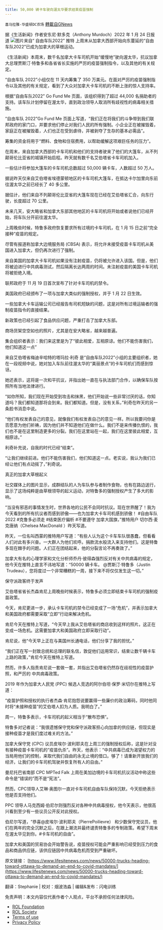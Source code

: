 ```yaml
---
title: 50,000 辆卡车驶向渥太华要求结束疫苗强制
---
```

`喜马拉雅-华盛顿DC农场` [轉載自GNews](https://gnews.org/zh-hans/1918946/)

据《生活新闻》作者安东尼·默多克（Anthony Murdoch）2022 年 1 月 24 日报道
![](https://assets.gnews.org/wp-content/uploads/2022/01/图片1-162.png)图片来自“ 自由车队2022” 推特
上周末从加拿大西部开始向东蔓延的“自由车队2022”已成为加拿大的草根运动。

《生活新闻》本周末，数千名加拿大卡车司机开始“缓慢地”驶向渥太华，抗议加拿大总理贾斯汀·特鲁多和各省省长实施的严厉的疫苗强制指令，以及其他的有关规定。

“自由车队 2022”小组仅在 11 天内筹集了 350 万美元。在面对严厉的疫苗强制指令以及其他的有关规定，看到了大众对加拿大卡车司机的不断上涨的惊人支持率。

根据“自由车队2022” Go Fund Me 页面，该组织得到了超过 44,000 名捐助者的支持。该车队计划停留在渥太华，直到政治领导人取消所有歧视性的病毒相关措施。

“自由车队 2022”Go Fund Me 页面上写道，“我们正在将我们的斗争带到我们联邦政府的家门口，并要求他们停止对我们人民的所有强制。小企业正在被摧毁着，家庭正在被摧毁着，人们也正在受到虐待，并被剥夺了生存的基本必需品”。

筹集的资金将用于“燃料、食物和住宿费用，以帮助缓解这项艰巨任务的压力”。

在周末，来自加拿大西部的卡车司机和他们的支持者驶来了他们的大篷车，从不列颠哥伦比亚省的城镇开始启程。昨天就有数千名艾伯塔省卡车司机加入。

一些估计将参加大篷车的卡车司机总数超过 50,000 辆卡车，人数超过 50 万人。

据说昨天仅来自艾伯塔省埃德蒙顿地区的卡车司机大篷车，在抵达卡尔加里向东前往渥太华之前已经长了 40 多公里。

据估计，他们来自不列颠哥伦比亚省的大篷车现在已经在艾伯塔省汇合，向东行驶，长度超过 70 公里。

未来几天，安大略省和加拿大东部其他地区的卡车司机将开始或者说他们已经开始，将车队分开前往渥太华。

上周晚些时候，特鲁多政府恢复要求所有过境的卡车司机，在 1 月 15 日之前“完全接种”疫苗的规定。

尽管有报道称加拿大边境服务局 (CBSA) 表示，将允许未接受疫苗卡车司机从美国进入加拿大，但仍再次进行了强制。

来自美国的加拿大卡车司机如果没有注射疫苗，仍将被允许进入该国。但是，他们将被迫进行中共病毒测试，然后隔离长达两周的时间。未注射疫苗的美国卡车司机将被拒绝入境。

联邦政府于 11 月 19 日首次宣布了针对卡车司机的禁令。

美国政府已经颁布了一项与加拿大类似的强制授权，并于 1 月 22 日生效。

一些加拿大卡车运输公司已经报告有司机短缺的问题，这是对所有过境运输者的强制疫苗指令的直接结果。

新政策也已经引起了食品供应问题，严重打击了加拿大东部。

商场货架空空如也的照片，尤其是在安大略省，越来越普遍。

集会组织者表示：我们来这里是为了“彼此相爱，互相原谅。他们不能伤害我们，他们知道这一点”

来自艾伯塔省梅迪辛哈特的塔玛拉·利奇 是“自由车队2022”小组的主要组织者，她在一段视频中说，她对加入车队前往渥太华的“美丽景点”的卡车司机们而感到惊讶。

她还表示，这将是一次和平抗议，并指出她一直在与执法部门合作，以确保车队按照所有当地法律进行。

“如你所知，我们现在开始受到攻击和抹黑，他们开始说一些非常讨厌的话，你知道吗？我们都知道那将会到来。我们都知道。但是，没有关系，”利奇在昨天的另一条脸书消息中说。

“他们有权发表自己的意见，就像我们有权发表自己的意见一样。所以我要问你是否愿意为他们祈祷，因为他们并不知道他们在做什么。我们不是来传播仇恨的，我们也不是在这里制造更多的分裂。我们在这里站在一起，我们在这里彼此相爱，互相原谅。”

利奇补充说，自我的时代已经“结束”。

“让我们继续前进。他们不能伤害我们，他们知道这一点。老实说，我认为我们已经让他们有点动摇了，”利奇说。

真正的加拿大草根起义

社交媒体上的图片显示，成群结队的人为车队参与者制作食物，也有在路边送行，显示了这场纯粹是由草根领导的起义运动，对特鲁多的强制授权产生了多大的影响。

“当没有邪恶的事情发生时，世界各地的公民不会同时抗议。现在世界醒了！我为今天看到的所有抗议者而感到骄傲——也为加拿大卡车司机感到骄傲！ #自由车队2022 #克鲁多必须走 #结束医疗偏析 #不要遵守 加拿大国旗，”推特用户 切尔西·麦克唐纳（Chelsea MacDonald ）昨天写道。

昨天，一位名叫西蒙的推特用户写道：“有些人认为这个卡车车队很愚蠢，但看看人们对此有多兴奋。一大群人为他们欢呼。捐款流水般流入来支持他们。这是特鲁多现在棘手的问题。人们正在团结起来，他的分裂言论不再奏效了。”

加拿大有名的心理学家和文化分析师乔丹·彼得森强烈反对有关中共病毒的规定，他今天在推特上直言不讳地写道：“50000 辆卡车。 @贾斯汀·特鲁多（Justin  Trudeau），您将度过一个非常糟糕的一周，接下来不将仅仅发生这一切。”

保守派政客终于发声

艾伯塔省省长杰森肯尼上周晚些时候表示，特鲁多必须立即结束卡车司机的强制疫苗政策。

今天，肯尼更进一步，承认卡车司机的禁令已经变成了一场“危机”，并表示加拿大和美国政府都需要采取“立即”行动来解决危机。

肯尼今天在推特上写道，“今天早上我从艾伯塔省的商店收到这样的照片。这正在变成一场危机。这需要加拿大和美国政府立即采取行动”。

肯尼说，他“今天早上正在与美国州长通电话，他们分享了我的担忧。”

“我们正在写一封致总统和总理的联名信，敦促他们运用常识，结束让数千辆卡车上路的政策，”肯尼今天在推特上写道。

然而，许多人指责肯尼说一套做一套，并指出艾伯塔省仍然存在歧视性的疫苗护照，和严厉的 中共病毒政策。

2019 年作为加拿大人民党 (PPC) 候选人竞选的阿尔伯坦·保罗·米切尔在推特上写道：

“疫苗护照和授权的执行者杰森·肯尼抱怨说要赢得一些廉价的政治筹码，同时他同时将“未接种疫苗”的艾伯塔人扣为人质。我明白了。”

周一，特鲁多表示，卡车司机的起义相当于“散布恐惧”。

特鲁多对记者说：“我很遗憾保守党和保守派政客担心向加拿的供应链，但现实是接种疫苗才是我们度过难关的方法。”

加拿大保守党 (CPC) 议员皮埃尔·波利耶夫在上周三的强制授权后称，这是针对没有接种疫苗卡车司机的“疫苗仇杀”。昨天，他表示：“中共病毒已成为渴望权力的当局用他们的控制，来取代我们自由的永无止境的借口。够了！请重新开放我们的经济，让我们的卡车司机驾驶并恢复所有人的自由。”

曼尼托巴省南部 CPC MPTed Falk 上周在美加边境的卡车司机抗议活动中称这些命令是“错误的”而不是“宪法”。

然而，CPC领导人艾琳·奥图尔一直对卡车司机自由车队保持沉默，今天拒绝表示他是否支持他们。

PPC 领导人马克西姆·伯尼尔则强烈反对各种中共病毒授权，他今天表示，他很高兴看到至少有一些议员公开反对此授权。

伯尼尔写道，“恭喜@皮埃尔·波利耶夫（PierrePoilievre） 和少数保守党议员，他们在两年的完全沉默之后，在跟上潮流并最终谴责特鲁多的专制政策。希望下周末在渥太华见到你。#卡车司机的自由”。

加拿大和美国的贸易协会开始警告说，疫苗授权可能会严重影响已经受到压力的食品和商品供应链，该供应链因中共病毒危机而受到严重破坏。

原文链接： [https://www.lifesitenews.com/news/50000-trucks-heading-toward-ottawa-to-demand-an-end-to-covid-mandates/](https://www.lifesitenews.com/news/50000-trucks-heading-toward-ottawa-to-demand-an-end-to-covid-mandates/)





翻译：Stephanie | 校对：烟波浩淼 | 编辑&发布：闪电训练





 

免责声明：本文内容仅代表作者个人观点，平台不承担任何法律风险。

- [ROL Foundation](https://rolfoundation.org/)
- [ROL Society](https://rolsociety.org/)
- [Terms of use](https://gnews.org/terms-of-use-3/)
- [Privacy Policy](https://gnews.org/privacy-policy/)
